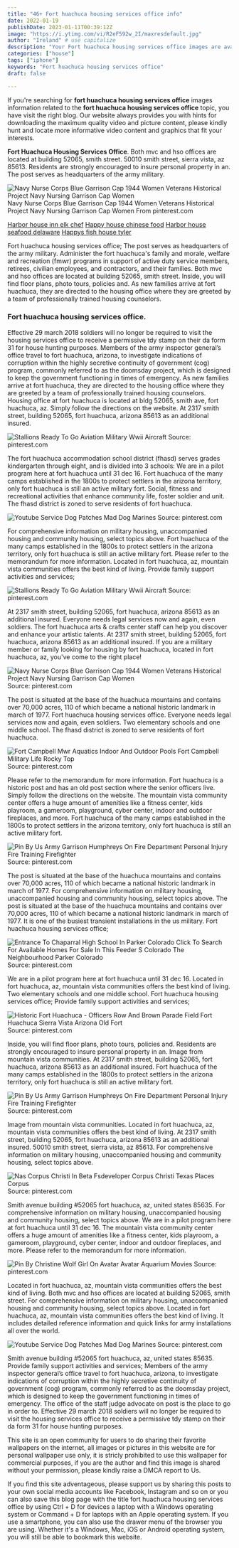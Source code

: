 ```yaml
---
title: "46+ Fort huachuca housing services office info"
date: 2022-01-19
publishDate: 2023-01-11T00:39:12Z
image: "https://i.ytimg.com/vi/R2eF592w_2I/maxresdefault.jpg"
author: "Ireland" # use capitalize
description: "Your Fort huachuca housing services office images are available in this site. Fort huachuca housing services office are a topic that is being searched for and liked by netizens today. You can Get the Fort huachuca housing services office files here. Download all royalty-free images."
categories: ["house"]
tags: ["iphone"]
keywords: "Fort huachuca housing services office"
draft: false

---
```


If you're searching for **fort huachuca housing services office** images information related to the **fort huachuca housing services office** topic, you have visit the right  blog.  Our website always  provides you with  hints  for downloading  the maximum  quality video and picture  content, please kindly hunt and locate more informative video content and graphics  that fit your interests.

**Fort Huachuca Housing Services Office**. Both mvc and hso offices are located at building 52065, smith street. 50010 smith street, sierra vista, az 85613. Residents are strongly encouraged to insure personal property in an. The post serves as headquarters of the army military.

![Navy Nurse Corps Blue Garrison Cap 1944 Women Veterans Historical Project Navy Nursing Garrison Cap Women](https://i.pinimg.com/originals/57/a7/0d/57a70dbf6da336afad7184e058b6aec1.jpg "Navy Nurse Corps Blue Garrison Cap 1944 Women Veterans Historical Project Navy Nursing Garrison Cap Women")
Navy Nurse Corps Blue Garrison Cap 1944 Women Veterans Historical Project Navy Nursing Garrison Cap Women From pinterest.com

[Harbor house inn elk chef](/harbor-house-inn-elk-chef/)
[Happy house chinese food](/happy-house-chinese-food/)
[Harbor house seafood delaware](/harbor-house-seafood-delaware/)
[Happys fish house tyler](/happys-fish-house-tyler/)

Fort huachuca housing services office; The post serves as headquarters of the army military. Administer the fort huachuca&#039;s family and morale, welfare and recreation (fmwr) programs in support of active duty service members, retirees, civilian employees, and contractors, and their families. Both mvc and hso offices are located at building 52065, smith street. Inside, you will find floor plans, photo tours, policies and. As new families arrive at fort huachuca, they are directed to the housing office where they are greeted by a team of professionally trained housing counselors.

### Fort huachuca housing services office.

Effective 29 march 2018 soldiers will no longer be required to visit the housing services office to receive a permissive tdy stamp on their da form 31 for house hunting purposes. Members of the army inspector general’s office travel to fort huachuca, arizona, to investigate indications of corruption within the highly secretive continuity of government (cog) program, commonly referred to as the doomsday project, which is designed to keep the government functioning in times of emergency. As new families arrive at fort huachuca, they are directed to the housing office where they are greeted by a team of professionally trained housing counselors. Housing office at fort huachuca is located at bldg 52065, smith ave, fort huachuca, az. Simply follow the directions on the website. At 2317 smith street, building 52065, fort huachuca, arizona 85613 as an additional insured.


![Stallions Ready To Go Aviation Military Wwii Aircraft](https://i.pinimg.com/200x150/51/73/26/517326cec867d70197822f9cd89d1a48.jpg "Stallions Ready To Go Aviation Military Wwii Aircraft")
Source: pinterest.com

The fort huachuca accommodation school district (fhasd) serves grades kindergarten through eight, and is divided into 3 schools: We are in a pilot program here at fort huachuca until 31 dec 16. Fort huachuca of the many camps established in the 1800s to protect settlers in the arizona territory, only fort huachuca is still an active military fort. Social, fitness and recreational activities that enhance community life, foster soldier and unit. The fhasd district is zoned to serve residents of fort huachuca.

![Youtube Service Dog Patches Mad Dog Marines](https://i.pinimg.com/75x75_RS/ea/bb/d1/eabbd1bbbd864d72a02eee1a89e37b35.jpg "Youtube Service Dog Patches Mad Dog Marines")
Source: pinterest.com

For comprehensive information on military housing, unaccompanied housing and community housing, select topics above. Fort huachuca of the many camps established in the 1800s to protect settlers in the arizona territory, only fort huachuca is still an active military fort. Please refer to the memorandum for more information. Located in fort huachuca, az, mountain vista communities offers the best kind of living. Provide family support activities and services;

![Stallions Ready To Go Aviation Military Wwii Aircraft](https://i.pinimg.com/474x/f2/02/75/f2027533a16a4a6d0ad2e3923dfdc8bb--heavy-machinery-transportation.jpg "Stallions Ready To Go Aviation Military Wwii Aircraft")
Source: pinterest.com

At 2317 smith street, building 52065, fort huachuca, arizona 85613 as an additional insured. Everyone needs legal services now and again, even soldiers. The fort huachuca arts &amp; crafts center staff can help you discover and enhance your artistic talents. At 2317 smith street, building 52065, fort huachuca, arizona 85613 as an additional insured. If you are a military member or family looking for housing by fort huachuca, located in fort huachuca, az, you&#039;ve come to the right place!

![Navy Nurse Corps Blue Garrison Cap 1944 Women Veterans Historical Project Navy Nursing Garrison Cap Women](https://i.pinimg.com/originals/57/a7/0d/57a70dbf6da336afad7184e058b6aec1.jpg "Navy Nurse Corps Blue Garrison Cap 1944 Women Veterans Historical Project Navy Nursing Garrison Cap Women")
Source: pinterest.com

The post is situated at the base of the huachuca mountains and contains over 70,000 acres, 110 of which became a national historic landmark in march of 1977. Fort huachuca housing services office. Everyone needs legal services now and again, even soldiers. Two elementary schools and one middle school. The fhasd district is zoned to serve residents of fort huachuca.

![Fort Campbell Mwr Aquatics Indoor And Outdoor Pools Fort Campbell Military Life Rocky Top](https://i.pinimg.com/736x/ef/75/eb/ef75eba2357ac5b8271b5c1aee04c588--army-wife-military-life.jpg "Fort Campbell Mwr Aquatics Indoor And Outdoor Pools Fort Campbell Military Life Rocky Top")
Source: pinterest.com

Please refer to the memorandum for more information. Fort huachuca is a historic post and has an old post section where the senior officers live. Simply follow the directions on the website. The mountain vista community center offers a huge amount of amenities like a fitness center, kids playroom, a gameroom, playground, cyber center, indoor and outdoor fireplaces, and more. Fort huachuca of the many camps established in the 1800s to protect settlers in the arizona territory, only fort huachuca is still an active military fort.

![Pin By Us Army Garrison Humphreys On Fire Department Personal Injury Fire Training Firefighter](https://i.pinimg.com/150x150/f4/76/6b/f4766b42d693c1c2d234278acced16e4.jpg "Pin By Us Army Garrison Humphreys On Fire Department Personal Injury Fire Training Firefighter")
Source: pinterest.com

The post is situated at the base of the huachuca mountains and contains over 70,000 acres, 110 of which became a national historic landmark in march of 1977. For comprehensive information on military housing, unaccompanied housing and community housing, select topics above. The post is situated at the base of the huachuca mountains and contains over 70,000 acres, 110 of which became a national historic landmark in march of 1977. It is one of the busiest transient installations in the us military. Fort huachuca housing services office;

![Entrance To Chaparral High School In Parker Colorado Click To Search For Available Homes For Sale In This Feeder S Colorado The Neighbourhood Parker Colorado](https://i.pinimg.com/736x/d1/22/e9/d122e90ea09b63dd2a619d3f57aaecc1--property-search-homes-for-sale-in.jpg "Entrance To Chaparral High School In Parker Colorado Click To Search For Available Homes For Sale In This Feeder S Colorado The Neighbourhood Parker Colorado")
Source: pinterest.com

We are in a pilot program here at fort huachuca until 31 dec 16. Located in fort huachuca, az, mountain vista communities offers the best kind of living. Two elementary schools and one middle school. Fort huachuca housing services office; Provide family support activities and services;

![Historic Fort Huachuca - Officers Row And Brown Parade Field Fort Huachuca Sierra Vista Arizona Old Fort](https://i.pinimg.com/originals/1c/c5/f6/1cc5f61eb529ab4dd81d7ba98052d009.jpg "Historic Fort Huachuca - Officers Row And Brown Parade Field Fort Huachuca Sierra Vista Arizona Old Fort")
Source: pinterest.com

Inside, you will find floor plans, photo tours, policies and. Residents are strongly encouraged to insure personal property in an. Image from mountain vista communities. At 2317 smith street, building 52065, fort huachuca, arizona 85613 as an additional insured. Fort huachuca of the many camps established in the 1800s to protect settlers in the arizona territory, only fort huachuca is still an active military fort.

![Pin By Us Army Garrison Humphreys On Fire Department Personal Injury Fire Training Firefighter](https://i.pinimg.com/originals/dc/63/92/dc639237b5248497734263d05687497d.jpg "Pin By Us Army Garrison Humphreys On Fire Department Personal Injury Fire Training Firefighter")
Source: pinterest.com

Image from mountain vista communities. Located in fort huachuca, az, mountain vista communities offers the best kind of living. At 2317 smith street, building 52065, fort huachuca, arizona 85613 as an additional insured. 50010 smith street, sierra vista, az 85613. For comprehensive information on military housing, unaccompanied housing and community housing, select topics above.

![Nas Corpus Christi In Beta Fsdeveloper Corpus Christi Texas Places Corpus](https://i.pinimg.com/originals/1f/c9/11/1fc9111bb27720899122c670f0e85a0a.jpg "Nas Corpus Christi In Beta Fsdeveloper Corpus Christi Texas Places Corpus")
Source: pinterest.com

Smith avenue building #52065 fort huachuca, az, united states 85635. For comprehensive information on military housing, unaccompanied housing and community housing, select topics above. We are in a pilot program here at fort huachuca until 31 dec 16. The mountain vista community center offers a huge amount of amenities like a fitness center, kids playroom, a gameroom, playground, cyber center, indoor and outdoor fireplaces, and more. Please refer to the memorandum for more information.

![Pin By Christine Wolf Girl On Avatar Avatar Aquarium Movies](https://i.pinimg.com/736x/b8/a8/a0/b8a8a0cb2efebd2044d94e4ba412cfed--avatar.jpg "Pin By Christine Wolf Girl On Avatar Avatar Aquarium Movies")
Source: pinterest.com

Located in fort huachuca, az, mountain vista communities offers the best kind of living. Both mvc and hso offices are located at building 52065, smith street. For comprehensive information on military housing, unaccompanied housing and community housing, select topics above. Located in fort huachuca, az, mountain vista communities offers the best kind of living. It includes detailed reference information and quick links for army installations all over the world.

![Youtube Service Dog Patches Mad Dog Marines](https://i.ytimg.com/vi/R2eF592w_2I/maxresdefault.jpg "Youtube Service Dog Patches Mad Dog Marines")
Source: pinterest.com

Smith avenue building #52065 fort huachuca, az, united states 85635. Provide family support activities and services; Members of the army inspector general’s office travel to fort huachuca, arizona, to investigate indications of corruption within the highly secretive continuity of government (cog) program, commonly referred to as the doomsday project, which is designed to keep the government functioning in times of emergency. The office of the staff judge advocate on post is the place to go in order to. Effective 29 march 2018 soldiers will no longer be required to visit the housing services office to receive a permissive tdy stamp on their da form 31 for house hunting purposes.

This site is an open community for users to do sharing their favorite wallpapers on the internet, all images or pictures in this website are for personal wallpaper use only, it is stricly prohibited to use this wallpaper for commercial purposes, if you are the author and find this image is shared without your permission, please kindly raise a DMCA report to Us.

If you find this site adventageous, please support us by sharing this posts to your own social media accounts like Facebook, Instagram and so on or you can also save this blog page with the title fort huachuca housing services office by using Ctrl + D for devices a laptop with a Windows operating system or Command + D for laptops with an Apple operating system. If you use a smartphone, you can also use the drawer menu of the browser you are using. Whether it's a Windows, Mac, iOS or Android operating system, you will still be able to bookmark this website.

